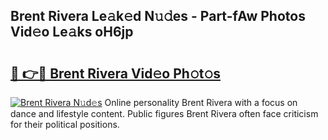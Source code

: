 ## Brent Rivera Le𝚊k𝚎d N𝚞𝚍es - Part-fAw Photos Vid𝚎o Le𝚊ks oH6jp

# <h2><a href="http://fbfg4k.evod.top/?m=Brent+Rivera">🔗 👉🔴 Brent Rivera Vid𝚎o Ph𝚘t𝚘s</a></h2>

[![Brent Rivera N𝚞d𝚎s](https://i.imgur.com/8V9OHl7.gif)](http://fbfg4k.evod.top/?m=Brent+Rivera)
Online personality Brent Rivera with a focus on dance and lifestyle content. Public figures Brent Rivera often face criticism for their political positions. 
